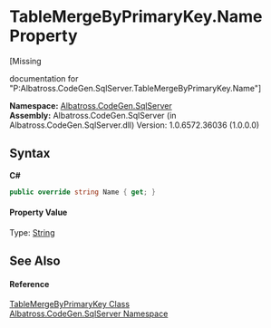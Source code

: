# TableMergeByPrimaryKey.Name Property 
 

\[Missing <summary> documentation for "P:Albatross.CodeGen.SqlServer.TableMergeByPrimaryKey.Name"\]

**Namespace:**&nbsp;<a href="9727DDEC">Albatross.CodeGen.SqlServer</a><br />**Assembly:**&nbsp;Albatross.CodeGen.SqlServer (in Albatross.CodeGen.SqlServer.dll) Version: 1.0.6572.36036 (1.0.0.0)

## Syntax

**C#**<br />
``` C#
public override string Name { get; }
```


#### Property Value
Type: <a href="http://msdn2.microsoft.com/en-us/library/s1wwdcbf" target="_blank">String</a>

## See Also


#### Reference
<a href="CE00B49F">TableMergeByPrimaryKey Class</a><br /><a href="9727DDEC">Albatross.CodeGen.SqlServer Namespace</a><br />